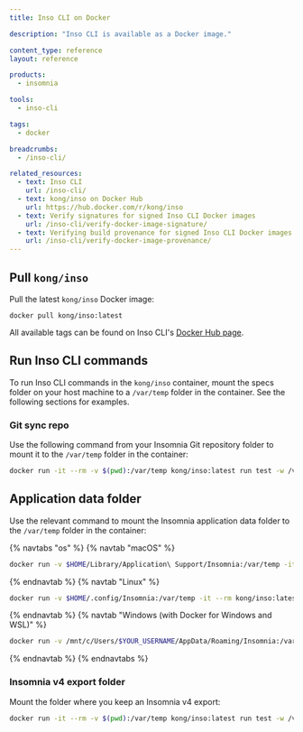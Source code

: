 ```yaml
---
title: Inso CLI on Docker

description: "Inso CLI is available as a Docker image."

content_type: reference
layout: reference

products:
  - insomnia

tools:
  - inso-cli

tags:
  - docker

breadcrumbs:
  - /inso-cli/

related_resources:
  - text: Inso CLI
    url: /inso-cli/
  - text: kong/inso on Docker Hub
    url: https://hub.docker.com/r/kong/inso
  - text: Verify signatures for signed Inso CLI Docker images
    url: /inso-cli/verify-docker-image-signature/
  - text: Verifying build provenance for signed Inso CLI Docker images
    url: /inso-cli/verify-docker-image-provenance/
---
```


## Pull `kong/inso`

Pull the latest `kong/inso` Docker image:

```shell
docker pull kong/inso:latest
```

All available tags can be found on Inso CLI's [Docker Hub page](https://hub.docker.com/r/kong/inso/tags).


## Run Inso CLI commands

To run Inso CLI commands in the `kong/inso` container, mount the specs folder on your host machine to a `/var/temp` folder in the container. See the following sections for examples.

### Git sync repo

Use the following command from your Insomnia Git repository folder to mount it to the `/var/temp` folder in the container:

```sh
docker run -it --rm -v $(pwd):/var/temp kong/inso:latest run test -w /var/temp
```

## Application data folder

Use the relevant command to mount the Insomnia application data folder to the `/var/temp` folder in the container:

{% navtabs "os" %}
{% navtab "macOS" %}
```sh
docker run -v $HOME/Library/Application\ Support/Insomnia:/var/temp -it --rm kong/inso:latest run test -w /var/temp
```
{% endnavtab %}
{% navtab "Linux" %}
```sh
docker run -v $HOME/.config/Insomnia:/var/temp -it --rm kong/inso:latest run test -w /var/temp
```
{% endnavtab %}
{% navtab "Windows (with Docker for Windows and WSL)" %}
```sh
docker run -v /mnt/c/Users/$YOUR_USERNAME/AppData/Roaming/Insomnia:/var/temp -it --rm kong/inso:latest run test -w /var/temp
```
{% endnavtab %}
{% endnavtabs %}

### Insomnia v4 export folder

Mount the folder where you keep an Insomnia v4 export:

```sh
docker run -it --rm -v $(pwd):/var/temp kong/inso:latest run test -w /var/temp/Insomnia_YYYY-MM-DD.json
```